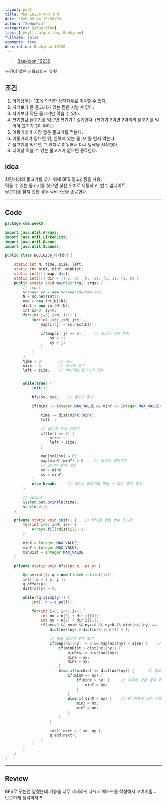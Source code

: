 ```yaml
---
layout: post
title: 백준 16236:아기 상어
date: 2020-09-04 15:39:00
author: "SeWonKim"
categories: [algorithm]
tags: [jekyll, algorithm, Baekjoon]
fullview: false
comments: true
description: Baekjoon 16236
---
```


> [Baekjoon 16236](https://www.acmicpc.net/problem/16236)

조건이 많은 시뮬레이션 유형

## 조건

1. 아기상어는 1초에 인접한 상하좌우로 이동할 수 있다.
2. 자기보다 큰 물고기가 있는 칸은 지날 수 없다.
3. 자기보다 작은 물고기만 먹을 수 있다.
4. 크기만큼 물고기를 먹으면 크기가 1 증가한다. (크기가 2이면 2마리의 물고기를 먹어야 크기가 3이 된다.)
5. 이동거리가 가장 짧은 물고기를 먹는다.
6. 이동거리가 같으면 위, 왼쪽에 있는 물고기를 먼저 먹는다.
7. 물고기를 먹으면 그 위치로 이동해서 다시 탐색을 시작한다.
8. 더이상 먹을 수 있는 물고기가 없으면 종료한다.

## idea

최단거리의 물고기를 찾기 위해 BFS 알고리즘을 사용.  
먹을 수 있는 물고기를 찾으면 찾은 위치로 이동하고, 변수 업데이트.  
물고기를 찾지 못한 경우 while문을 종료한다.

---

## Code

```java
package com.week5;

import java.util.Arrays;
import java.util.LinkedList;
import java.util.Queue;
import java.util.Scanner;

public class BOJ16236_아기상어 {

	static int N, time, size, left;
	static int minX, minY, minDist;
	static int[][] map, dist;
	static int[][] dir = {{-1, 0}, {0, -1}, {0, 1}, {1, 0} };
	public static void main(String[] args) {
		// input
		Scanner sc = new Scanner(System.in);
		N = sc.nextInt();
		map = new int[N][N];
		dist = new int[N][N];
		int sx=0, sy=0;
		for(int i=0; i<N; i++) {
			for(int j=0; j<N; j++) {
				map[i][j] = sc.nextInt();

				if(map[i][j] == 9) {	// 물고기 시작 위치
					sx = i;
					sy = j;
				}
			}
		}
		time = 0;		// 시간
		size = 2;		// 상어의 크기
		left = size;	// 먹어야할 물고기의 갯수


		while(true) {
			init();

			bfs(sx, sy);	// 물고기 찾기

			if(minX != Integer.MAX_VALUE && minY != Integer.MAX_VALUE) {		// 먹을 수 있는 물고기가 있는 경우

				time += dist[minX][minY];
				left--;

				// 물고기 크기 키우기
				if(left == 0) {
					size++;
					left = size;
				}

				map[sx][sy] = 0;
				map[minX][minY] = 0;	// 물고기 잡아먹기
				// 상어의 위치 갱신
				sx = minX;
				sy = minY;
			}
			else break;		// 더이상 물고기를 먹을 수 없는 경우 종료
		}

		// output
		System.out.println(time);
		sc.close();
	}

	private static void init() {	// bfs를 위한 변수 초기화
		for(int i=0; i<N; i++) {
			Arrays.fill(dist[i], -1);
		}

		minX = Integer.MAX_VALUE;
		minY = Integer.MAX_VALUE;
		minDist = Integer.MAX_VALUE;
	}

	private static void bfs(int x, int y) {

		Queue<int[]> q = new LinkedList<int[]>();
		int[] p = { x, y };
		q.offer(p);
		dist[x][y] = 0;

		while(!q.isEmpty()) {
			int[] n = q.poll();

			for(int i=0; i<4; i++) {
				int nx = n[0] + dir[i][0];
				int ny = n[1] + dir[i][1];
				if(nx>=0 && nx<N && ny>=0 && ny<N && dist[nx][ny] == -1 && map[nx][ny] <= size) {
					dist[nx][ny] = dist[n[0]][n[1]] + 1;

					// 먹을 물고기 위치 찾기
					if(map[nx][ny] != 0 && map[nx][ny] < size) {	// 먹을 수 있는 물고기를 발견
						if(minDist > dist[nx][ny]) {
							minDist = dist[nx][ny];
							minX = nx;
							minY = ny;
						}
						else if(minDist == dist[nx][ny]) {		// 물고기를 한마리 이상 발견한 경우
							if(minX == nx) {
								if(minY > ny) {		// 위쪽에 있을 경우 좌측에 있는 것을 선택
									minY = ny;
								}
							}
							else if(minX > nx) {	// 맨 위쪽에 있는 것을 선택
								minX = nx;
								minY = ny;
							}
						}
					}

					int[] next = { nx, ny };
					q.add(next);
				}
			}
		}
	}
}
```

---

## Review

BFS로 푸는건 알겠는데 기능을 너무 세세하게 나눠서 메소드를 작성해서 꼬여버림...  
단순하게 생각하자!!!

